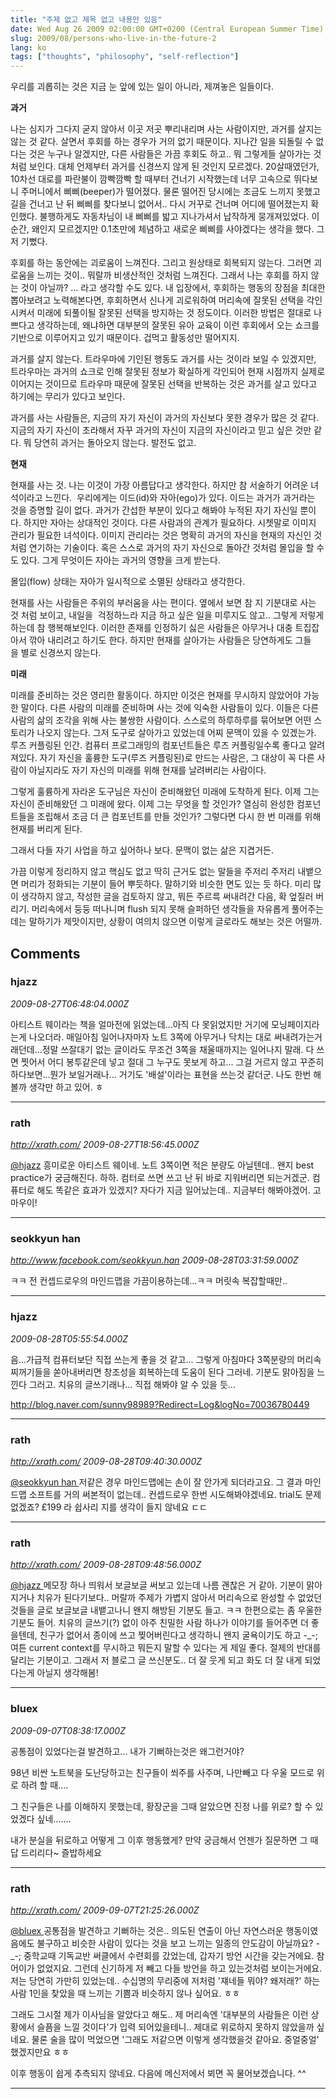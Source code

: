 ```yaml
---
title: "주제 없고 제목 없고 내용만 있음"
date: Wed Aug 26 2009 02:00:00 GMT+0200 (Central European Summer Time)
slug: 2009/08/persons-who-live-in-the-future-2
lang: ko
tags: ["thoughts", "philosophy", "self-reflection"]
---
```


우리를 괴롭히는 것은 지금 눈 앞에 있는 일이 아니라, 제껴놓은 일들이다.

**과거**

나는 심지가 그다지 굳지 않아서 이곳 저곳 뿌리내리며 사는 사람이지만, 과거를 살지는 않는 것 같다. 살면서 후회를 하는 경우가 거의 없기 때문이다. 지나간 일을 되돌릴 수 없다는 것은 누구나 알겠지만, 다른 사람들은 가끔 후회도 하고.. 뭐 그렇게들 살아가는 것처럼 보인다. 대체 언제부터 과거를 신경쓰지 않게 된 것인지 모르겠다.
20살때였던가, 10차선 대로를 파란불이 깜빡깜빡 할 때부터 건너기 시작했는데 너무 고속으로 뛰다보니 주머니에서 삐삐(beeper)가 떨어졌다. 물론 떨어진 당시에는 조금도 느끼지 못했고 길을 건너고 난 뒤 삐삐를 찾다보니 없어서.. 다시 거꾸로 건너며 어디에 떨어졌는지 확인했다. 불행하게도 자동차님이 내 삐삐를 밟고 지나가셔서 납작하게 뭉개져있었다. 이 순간, 왜인지 모르겠지만 0.1초만에 체념하고 새로운 삐삐를 사야겠다는 생각을 했다. 그저 기뻤다.

후회를 하는 동안에는 괴로움이 느껴진다. 그리고 원상태로 회복되지 않는다. 그러면 괴로움을 느끼는 것이.. 뭐랄까 비생산적인 것처럼 느껴진다. 그래서 나는 후회를 하지 않는 것이 아닐까? ... 라고 생각할 수도 있다. 내 입장에서, 후회하는 행동의 장점을 최대한 뽑아보려고 노력해본다면, 후회하면서 신나게 괴로워하여 머리속에 잘못된 선택을 각인시켜서 미래에 되풀이될 잘못된 선택을 방지하는 것 정도이다.
이러한 방법은 절대로 나쁘다고 생각하는데, 왜냐하면 대부분의 잘못된 유아 교육이 이런 후회에서 오는 쇼크를 기반으로 이루어지고 있기 때문이다. 겁먹고 활동성만 떨어지지.

과거를 살지 않는다. 트라우마에 기인된 행동도 과거를 사는 것이라 보일 수 있겠지만, 트라우마는 과거의 쇼크로 인해 잘못된 정보가 확실하게 각인되어 현재 시점까지 실제로 이어지는 것이므로 트라우마 때문에 잘못된 선택을 반복하는 것은 과거를 살고 있다고 하기에는 무리가 있다고 보인다.

과거를 사는 사람들은, 지금의 자기 자신이 과거의 자신보다 못한 경우가 많은 것 같다. 지금의 자기 자신이 초라해서 자꾸 과거의 자신이 지금의 자신이라고 믿고 싶은 것만 같다. 뭐 당연히 과거는 돌아오지 않는다. 발전도 없고.

**현재**

현재를 사는 것. 나는 이것이 가장 아름답다고 생각한다. 하지만 참 서술하기 어려운 녀석이라고 느낀다.  우리에게는 이드(id)와 자아(ego)가 있다. 이드는 과거가 과거라는 것을 증명할 길이 없다. 과거가 간섭한 부분이 있다고 해봐야 누적된 자기 자신일 뿐이다. 하지만 자아는 상대적인 것이다. 다른 사람과의 관계가 필요하다. 시쳇말로 이미지 관리가 필요한 녀석이다. 이미지 관리라는 것은 명확히 과거의 자신을 현재의 자신인 것처럼 연기하는 기술이다. 혹은 스스로 과거의 자기 자신으로 돌아간 것처럼 몰입을 할 수도 있다. 그게 무엇이든 자아는 과거의 영향을 크게 받는다.

몰입(flow) 상태는 자아가 일시적으로 소멸된 상태라고 생각한다.

현재를 사는 사람들은 주위의 부러움을 사는 편이다. 옆에서 보면 참 지 기분대로 사는 것 처럼 보이고, 내일을  걱정하느라 지금 하고 싶은 일을 미루지도 않고.. 그렇게 저렇게 하는데 참 행복해보인다. 이러한 존재를 인정하기 싫은 사람들은 아무거나 대충 트집잡아서 깎아 내리려고 하기도 한다. 하지만 현재를 살아가는 사람들은 당연하게도 그들을 별로 신경쓰지 않는다.

**미래**

미래를 준비하는 것은 영리한 활동이다. 하지만 이것은 현재를 무시하지 않았어야 가능한 말이다. 다른 사람의 미래를 준비하며 사는 것에 익숙한 사람들이 있다. 이들은 다른 사람의 삶의 조각을 위해 사는 불쌍한 사람이다. 스스로의 하루하루를 묶어보면 어떤 스토리가 나오지 않는다. 그저 도구로 살아가고 있었는데 어찌 문맥이 있을 수 있겠는가. 루즈 커플링된 인간. 컴퓨터 프로그래밍의 컴포넌트들은 루즈 커플링일수록 좋다고 알려져있다. 자기 자신을 훌륭한 도구(루즈 커플링된)로 만드는 사람은, 그 대상이 꼭 다른 사람이 아닐지라도 자기 자신의 미래를 위해 현재를 날려버리는 사람이다.

그렇게 훌륭하게 자라온 도구님은 자신이 준비해왔던 미래에 도착하게 된다. 이제 그는 자신이 준비해왔던 그 미래에 왔다. 이제 그는 무엇을 할 것인가? 열심히 완성한 컴포넌트들을 조립해서 조금 더 큰 컴포넌트를 만들 것인가? 그렇다면 다시 한 번 미래를 위해 현재를 버리게 된다.

그래서 다들 자기 사업을 하고 싶어하나 보다. 문맥이 없는 삶은 지겹거든.

가끔 이렇게 정리하지 않고 핵심도 없고 딱히 근거도 없는 말들을 주저리 주저리 내뱉으면 머리가 정화되는 기분이 들어 뿌듯하다. 말하기와 비슷한 면도 있는 듯 하다. 미리 많이 생각하지 않고, 작성한 글을 검토하지 않고, 뭐든 주르륵 써내려간 다음, 확 엎질러 버리기. 머리속에서 둥둥 떠나니며 flush 되지 못해 슬퍼하던 생각들을 자유롭게 풀어주는데는 말하기가 제맛이지만, 상황이 여의치 않으면 이렇게 글로라도 해보는 것은 어떨까.

## Comments

### hjazz
*2009-08-27T06:48:04.000Z*

아티스트 웨이라는 책을 얼마전에 읽었는데...아직 다 못읽었지만
거기에 모닝페이지라는게 나오더라.
매일아침 일어나자마자 노트 3쪽에 아무거나 닥치는 대로 써내려가는거래던데...정말 쓰잘대기 없는 글이라도 무조건 3쪽을 채울때까지는 일어나지 말래.
다 쓰면 찟어서 어디 봉투같은데 넣고 절대 그 누구도 못보게 하고...
그걸 거르지 않고 꾸준히 하다보면...뭔가 보일거래나...
거기도 '배설'이라는 표현을 쓰는것 같더군.
나도 한번 해볼까 생각만 하고 있어. ㅎ

---

### rath
*http://xrath.com/*
*2009-08-27T18:56:45.000Z*

[@hjazz](#comment-9555)
흥미로운 아티스트 웨이네. 노트 3쪽이면 적은 분량도 아닐텐데.. 왠지 best practice가 궁금해진다. 하하.
컴터로 쓰면 쓰고 난 뒤 바로 지워버리면 되는거겠군. 컴퓨터로 해도 똑같은 효과가 있겠지? 자다가 지금 일어났는데.. 지금부터 해봐야겠어. 고마우이!

---

### seokkyun han
*http://www.facebook.com/seokkyun.han*
*2009-08-28T03:31:59.000Z*

ㅋㅋ 전 컨셉드로우의 마인드맵을 가끔이용하는데...ㅋㅋ 머릿속 복잡할때만..

---

### hjazz
*2009-08-28T05:55:54.000Z*

음...가급적 컴퓨터보단 직접 쓰는게 좋을 것 같고...
그렇게 아침마다 3쪽분량의 머리속 찌꺼기들을 쏟아내버리면
창조성을 회복하는데 도움이 된다 그러네.
기분도 맑아짐을 느낀다 그러고. 치유의 글쓰기래나...
직접 해봐야 알 수 있을 듯...

http://blog.naver.com/sunny98989?Redirect=Log&logNo=70036780449

---

### rath
*http://xrath.com/*
*2009-08-28T09:40:30.000Z*

[@seokkyun han ](#comment-9562)
저같은 경우 마인드맵에는 손이 잘 안가게 되더라고요. 그 결과 마인드맵 소프트를 거의 써본적이 없는데.. 컨셉드로우 한번 시도해봐야겠네요. trial도 문제 없겠죠? £199 라 쉽사리 지를 생각이 들지 않네요 ㄷㄷ

---

### rath
*http://xrath.com/*
*2009-08-28T09:48:56.000Z*

[@hjazz ](#comment-9563)
메모장 하나 띄워서 보글보글 써보고 있는데 나름 괜찮은 거 같아. 기분이 맑아지거나 치유가 된다기보다.. 머랄까 주제가 가볍지 않아서 머리속으로 완성할 수 없었던 것들을 글로 보글보글 내뱉고나니 왠지 해방된 기분도 들고. ㅋㅋ
한편으로는 좀 우울한 기분도 들어. 치유의 글쓰기(?) 없이 아주 친밀한 사람 하나가 이야기를 들어주면 더 좋을텐데, 친구가 없어서 종이에 쓰고 찢어버린다고 생각하니 왠지 굴욕이기도 하고 -_-;
여튼 current context를 무시하고 뭐든지 말할 수 있다는 게 제일 좋다. 절제의 반대를 달리는 기분이고. 그래서 저 블로그 글 쓰신분도.. 더 잘 웃게 되고 화도 더 잘 내게 되었다는게 아닐지 생각해봄!

---

### bluex
*2009-09-07T08:38:17.000Z*

공통점이 있었다는걸 발견하고... 내가 기뻐하는것은 왜그런거야?

98년 비싼 노트북을 도난당하고는
친구들이 쐬주를 사주며, 나만빼고 다 우울 모드로 위로 하려 할 때....

그 친구들은 나를 이해하지 못했는데, 황장군을 그때 알았으면
진정 나를 위로? 할 수 있었겠다 싶네.......

내가 분실을 뒤로하고 어떻게 그 이후 행동했게?
만약 궁금해서 언젠가 질문하면 그 때 답 드리리다~ 즐밥하세요

---

### rath
*http://xrath.com/*
*2009-09-07T21:25:26.000Z*

[@bluex ](#comment-9616)
공통점을 발견하고 기뻐하는 것은.. 의도된 연출이 아닌 자연스러운 행동이였음에도 불구하고 비슷한 사람이 있다는 것을 보고 느끼는 일종의 안도감이 아닐까요? -_-; 중학교때 기독교반 써클에서 수련회를 갔었는데, 갑자기 방언 시간을 갖는거에요. 참 어이가 없었지요. 그런데 신기하게 저 빼고 다들 방언을 하고 있는것처럼 보이는거에요. 저는 당연히 가만히 있었는데.. 수십명의 무리중에 저처럼 '쟤네들 뭐야? 왜저래?' 하는 사람 1인을 찾았을 때 느끼는 기쁨과 비슷하지 않나 싶어요. ㅎㅎ

그래도 그시절 제가 이사님을 알았다고 해도.. 제 머리속엔 '대부분의 사람들은 이런 상황에서 슬픔을 느낄 것이다'가 입력 되어있을테니.. 제대로 위로하지 못하지 않았을까 싶네요. 물론 술을 많이 먹었으면 '그래도 저같으면 이렇게 생각했을것 같아요. 중얼중얼' 했겠지만요 ㅎㅎ

이후 행동이 쉽게 추측되지 않네요. 다음에 메신저에서 뵈면 꼭 물어보겠습니다. ^^

---
